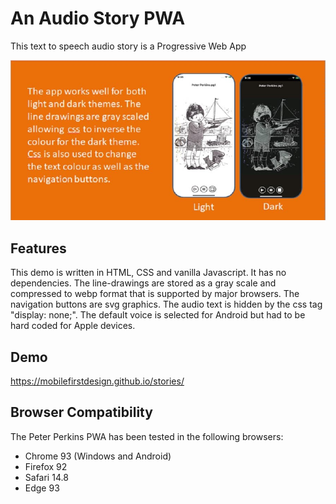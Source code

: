 # An Audio Story PWA
This text to speech audio story is a Progressive Web App

![Peter Perkins Screenshot](./screenshot.jpg "Peter Perkins Screenshot")

## Features

This demo is written in HTML, CSS and vanilla Javascript. It has no dependencies. The line-drawings are stored as a gray scale and compressed to webp format that is supported by major browsers. The navigation buttons are svg graphics. The audio text is hidden by the css tag "display: none;". The default voice is selected for Android but had to be hard coded for Apple devices.

## Demo

https://mobilefirstdesign.github.io/stories/

## Browser Compatibility

The Peter Perkins PWA has been tested in the following browsers:

* Chrome 93 (Windows and Android)
* Firefox 92
* Safari 14.8
* Edge 93
